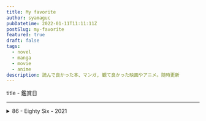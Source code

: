 ```yaml
---
title: My favorite
author: syamaguc
pubDatetime: 2022-01-11T11:11:11Z
postSlug: my-favorite
featured: true
draft: false
tags:
  - novel
  - manga
  - movie
  - anime
description: 読んで良かった本、マンガ, 観て良かった映画やアニメ。随時更新
---
```


title - 鑑賞日

---

<details>
  <summary> 86 - Eighty Six - 2021</summary>
    <p>
      終始めちゃくちゃ暗いけど、すごく考えさせられるし、最終話は号泣。
      進撃の巨人好きな人はハマるのではないか。
    </p>
    <p>
      作者(安里アサト)によれば「自国民に戦争をさせてはいけないが、外国人で軍隊を作れば問題ない」という趣旨の記事を読んだことが作品のきっかけとのこと。
      作中で描かれる人種差別については『FINAL FANTASY TACTICS』から影響を受けているみたい。(プレイしたことないからやってみたい)
    </p>
    <a href="https://i.gyazo.com/6fdcde8fce249e415fff400d1cc41d30">
      <img src="https://i.gyazo.com/6fdcde8fce249e415fff400d1cc41d30.gif" alt="86 - Eighty Six" width="500"/>
    </a>
</details>
